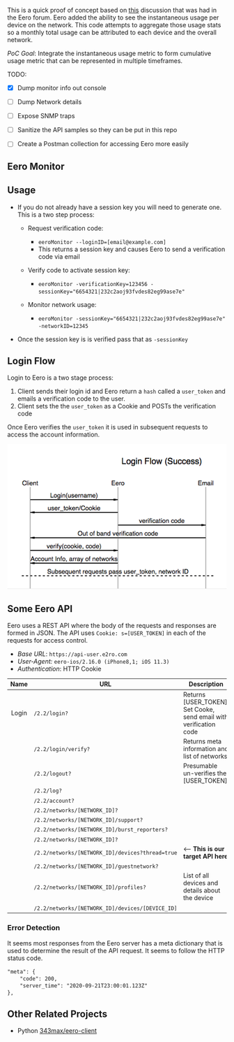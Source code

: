 
This is a quick proof of concept based on [this](https://community.eero.com/t/q5mhlh) discussion that was had in the Eero forum. Eero added the ability to see the instantaneous usage per device on the network. This code attempts to aggregate those usage stats so a monthly total usage can be attributed to each device and the overall network.

*PoC Goal*: Integrate the instantaneous usage metric to form cumulative usage metric that can be represented in multiple timeframes.

TODO:

- [x] Dump monitor info out console
- [ ] Dump Network details
- [ ] Expose SNMP traps
- [ ] Sanitize the API samples so they can be put in this repo
- [ ] Create a Postman collection for accessing Eero more easily


## Eero Monitor


## Usage

* If you do not already have a session key you will need to generate one. This is a two step process:
	* Request verification code:
		* `eeroMonitor --loginID=[email@example.com]`
		* This returns a session key and causes Eero to send a verification code via email

	* Verify code to activate session key:
		* `eeroMonitor -verificationKey=123456 -sessionKey="6654321|232c2aoj93fvdes82eg99ase7e"`

	* Monitor network usage:
		* `eeroMonitor -sessionKey="6654321|232c2aoj93fvdes82eg99ase7e" -networkID=12345`


* Once the session key is is verified pass that as `-sessionKey`


## Login Flow

Login to Eero is a two stage process:

1. Client sends their login id and Eero return a `hash` called a `user_token` and emails a verification code to the user.
2. Client sets the the `user_token` as a Cookie and POSTs the verification code

Once Eero verifies the `user_token` it is used in subsequent requests to access the account information.

![Login Success Flow](res/loginSuccessFlow.png)


## Some Eero API

Eero uses a REST API where the body of the requests and responses are formed in JSON. The API uses `Cookie: s=[USER_TOKEN]` in each of the requests for access control.

* *Base URL*: `https://api-user.e2ro.com`
* *User-Agent:* `eero-ios/2.16.0 (iPhone8,1; iOS 11.3)`
* *Authentication*: HTTP Cookie

| Name  | URL  | Description  |
|:-:|---|---|
| Login  | `/2.2/login?`  | Returns [USER_TOKEN], Set Cooke, send email with verification code  |
|   | `/2.2/login/verify?`   | Returns meta information and list of networks  |
|   | `/2.2/logout?` | Presumable un-verifies the [USER_TOKEN] |
|  | `/2.2/log?` | |
|  | `/2.2/account?` | |
|  | `/2.2/networks/[NETWORK_ID]?` |  |
|  | `/2.2/networks/[NETWORK_ID]/support?` | |
|  | `/2.2/networks/[NETWORK_ID]/burst_reporters?` | |
|  | `/2.2/networks/[NETWORK_ID]?` | |
|  | `/2.2/networks/[NETWORK_ID]/devices?thread=true` | <-- **This is our target API here** |
|  | `/2.2/networks/[NETWORK_ID]/guestnetwork?` | |
|  | `/2.2/networks/[NETWORK_ID]/profiles?` | List of all devices and details about the device|
|  | `/2.2/networks/[NETWORK_ID]/devices/[DEVICE_ID]`| |


### Error Detection

It seems most responses from the Eero server has a meta dictionary that is used to determine the result of the API request. It seems to follow the HTTP status code.

```
"meta": {
    "code": 200,
    "server_time": "2020-09-21T23:00:01.123Z"
},
```


## Other Related Projects

* Python [343max/eero-client](https://github.com/343max/eero-client)
